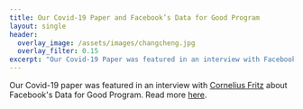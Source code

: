 ```yaml
---
title: Our Covid-19 Paper and Facebook’s Data for Good Program   
layout: single
header:
  overlay_image: /assets/images/changcheng.jpg
  overlay_filter: 0.15
excerpt: "Our Covid-19 Paper was featured in an interview with Facebook"
---
```


Our Covid-19 paper was featured in an interview with [Cornelius Fritz](https://scholar.google.com/citations?user=0X7D4mwAAAAJ&hl=en) about Facebook's Data for Good Program. Read more [here](https://datainnovation.org/2021/03/5-qs-for-cornelius-fritz-statistician-at-the-university-of-munich-about-facebooks-data-for-good-program/).
